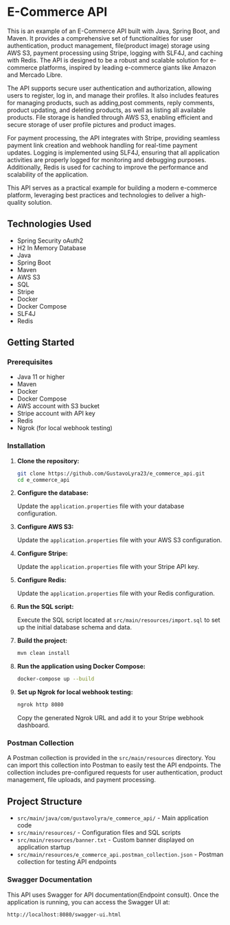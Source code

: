 # E-Commerce API

This is an example of an E-Commerce API built with Java, Spring Boot, and Maven. It provides a comprehensive set of functionalities for user authentication, product management, file(product image) storage using AWS S3, payment processing using Stripe, logging with SLF4J, and caching with Redis. The API is designed to be a robust and scalable solution for e-commerce platforms, inspired by leading e-commerce giants like Amazon and Mercado Libre.

The API supports secure user authentication and authorization, allowing users to register, log in, and manage their profiles. It also includes features for managing products, such as adding,post comments, reply comments, product updating, and deleting products, as well as listing all available products. File storage is handled through AWS S3, enabling efficient and secure storage of user profile pictures and product images.

For payment processing, the API integrates with Stripe, providing seamless payment link creation and webhook handling for real-time payment updates. Logging is implemented using SLF4J, ensuring that all application activities are properly logged for monitoring and debugging purposes. Additionally, Redis is used for caching to improve the performance and scalability of the application.

This API serves as a practical example for building a modern e-commerce platform, leveraging best practices and technologies to deliver a high-quality solution.

## Technologies Used
- Spring Security oAuth2
- H2 In Memory Database
- Java
- Spring Boot
- Maven
- AWS S3
- SQL
- Stripe
- Docker
- Docker Compose
- SLF4J
- Redis

## Getting Started

### Prerequisites

- Java 11 or higher
- Maven
- Docker
- Docker Compose
- AWS account with S3 bucket
- Stripe account with API key
- Redis
- Ngrok (for local webhook testing)

### Installation

1. **Clone the repository:**

    ```sh
    git clone https://github.com/GustavoLyra23/e_commerce_api.git
    cd e_commerce_api
    ```

2. **Configure the database:**

    Update the `application.properties` file with your database configuration.
    
3. **Configure AWS S3:**

    Update the `application.properties` file with your AWS S3 configuration.

4. **Configure Stripe:**

    Update the `application.properties` file with your Stripe API key.

5. **Configure Redis:**

    Update the `application.properties` file with your Redis configuration.

6. **Run the SQL script:**

    Execute the SQL script located at `src/main/resources/import.sql` to set up the initial database schema and data.

7. **Build the project:**

    ```sh
    mvn clean install
    ```

8. **Run the application using Docker Compose:**

    ```sh
    docker-compose up --build
    ```

9. **Set up Ngrok for local webhook testing:**

    ```sh
    ngrok http 8080
    ```

    Copy the generated Ngrok URL and add it to your Stripe webhook dashboard.

### Postman Collection

A Postman collection is provided in the `src/main/resources` directory. You can import this collection into Postman to easily test the API endpoints. The collection includes pre-configured requests for user authentication, product management, file uploads, and payment processing.

## Project Structure

- `src/main/java/com/gustavolyra/e_commerce_api/` - Main application code
- `src/main/resources/` - Configuration files and SQL scripts
- `src/main/resources/banner.txt` - Custom banner displayed on application startup
- `src/main/resources/e_commerce_api.postman_collection.json` - Postman collection for testing API endpoints

### Swagger Documentation

This API uses Swagger for API documentation(Endpoint consult). Once the application is running, you can access the Swagger UI at:

```bash
http://localhost:8080/swagger-ui.html
```
